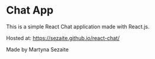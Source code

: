 # Chat App
 
This is a simple React Chat application made with React.js. 

Hosted at: https://sezaite.github.io/react-chat/

Made by Martyna Sezaite

